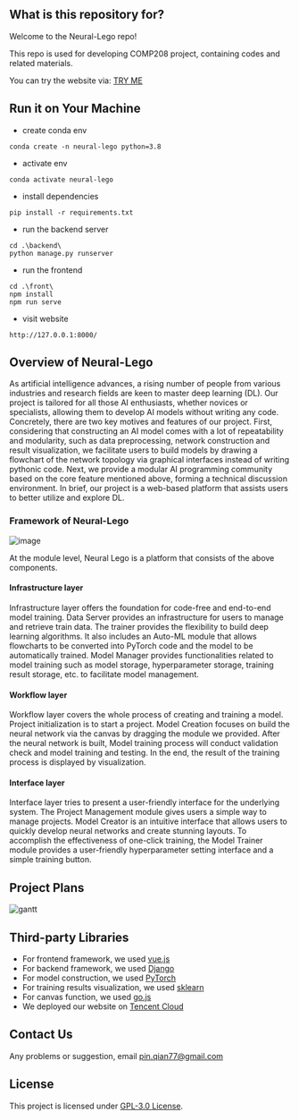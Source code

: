 ## What is this repository for?

Welcome to the Neural-Lego repo!

This repo is used for developing COMP208 project, containing codes and related materials.

You can try the website via: [TRY ME](http://124.220.206.81/)

## Run it on Your Machine

- create conda env

```
conda create -n neural-lego python=3.8
```

- activate env

```
conda activate neural-lego
```

- install dependencies

```
pip install -r requirements.txt
```

- run the backend server

```
cd .\backend\
python manage.py runserver
```

- run the frontend

```
cd .\front\
npm install
npm run serve
```

- visit website

```
http://127.0.0.1:8000/
```

## Overview of Neural-Lego

As artificial intelligence advances, a rising number of people from various industries and research fields are keen to master deep learning (DL). Our project is tailored for all those AI enthusiasts, whether novices or specialists, allowing them to develop AI models without writing any code. Concretely, there are two key motives and features of our project. First, considering that constructing an AI model comes with a lot of repeatability and modularity, such as data preprocessing, network construction and result visualization, we facilitate users to build models by drawing a flowchart of the network topology via graphical interfaces instead of writing pythonic code. Next, we provide a modular AI programming community based on the core feature mentioned above, forming a technical discussion environment. In brief, our project is a web-based platform that assists users to better utilize and explore DL.

### Framework of Neural-Lego

![image](https://user-images.githubusercontent.com/67728009/167746738-89f1012e-492f-4268-8c5f-120e429f6855.png)

At the module level, Neural Lego is a platform that consists of the above components. 

#### Infrastructure layer
Infrastructure layer offers the foundation for code-free and end-to-end model training. Data Server provides an infrastructure for users to manage and retrieve train data. The trainer provides the flexibility to build deep learning algorithms. It also includes an Auto-ML module that allows flowcharts to be converted into PyTorch code and the model to be automatically trained. Model Manager provides functionalities related to model training such as model storage, hyperparameter storage, training result storage, etc. to facilitate model management. 

#### Workflow layer
Workflow layer covers the whole process of creating and training a model. Project initialization is to start a project. Model Creation focuses on build the neural network via the canvas by dragging the module we provided. After the neural network is built, Model training process will conduct validation check and model training and testing. In the end, the result of the training process is displayed by visualization.

#### Interface layer
Interface layer tries to present a user-friendly interface for the underlying system. The Project Management module gives users a simple way to manage projects. Model Creator is an intuitive interface that allows users to quickly develop neural networks and create stunning layouts. To accomplish the effectiveness of one-click training, the Model Trainer module provides a user-friendly hyperparameter setting interface and a simple training button.

## Project Plans

![gantt](https://user-images.githubusercontent.com/67728009/167746962-948bf230-0564-47c0-88c7-8567025f1a1d.jpg)

## Third-party Libraries
- For frontend framework, we used [vue.js](https://vuejs.org/)
- For backend framework, we used [Django](https://www.djangoproject.com/)
- For model construction, we used [PyTorch](https://pytorch.org/)
- For training results visualization, we used [sklearn](https://scikit-learn.org/stable/)
- For canvas function, we used [go.js](https://gojs.net/latest/index.html)
- We deployed our website on [Tencent Cloud](https://intl.cloud.tencent.com/)

## Contact Us

Any problems or suggestion, email pin.qian77@gmail.com

## License

This project is licensed under [GPL-3.0 License](https://github.com/pinqian77/neural-canvas/blob/main/LICENSE).
